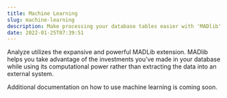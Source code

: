 ```yaml
---
title: Machine Learning
slug: machine-learning
description: Make processing your database tables easier with 'MADlib'
date: 2022-01-25T07:39:51
---
```



Analyze utilizes the expansive and powerful MADLib extension. MADlib helps you take advantage of the investments you’ve made in your database while using its computational power rather than extracting the data into an external system.


Additional documentation on how to use machine learning is coming soon.
